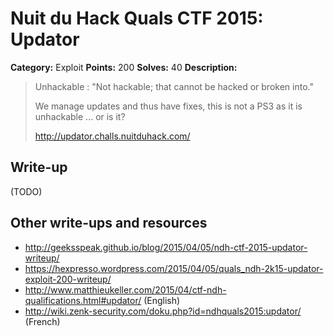# Nuit du Hack Quals CTF 2015: Updator

**Category:** Exploit
**Points:** 200
**Solves:** 40
**Description:** 

> Unhackable : "Not hackable; that cannot be hacked or broken into."
> 
> We manage updates and thus have fixes, this is not a PS3 as it is unhackable ... or is it?
> 
> <http://updator.challs.nuitduhack.com/>

## Write-up

(TODO)

## Other write-ups and resources

* <http://geeksspeak.github.io/blog/2015/04/05/ndh-ctf-2015-updator-writeup/>
* <https://hexpresso.wordpress.com/2015/04/05/quals_ndh-2k15-updator-exploit-200-writeup/>
* <http://www.matthieukeller.com/2015/04/ctf-ndh-qualifications.html#updator/> (English)
* <http://wiki.zenk-security.com/doku.php?id=ndhquals2015:updator/> (French)
